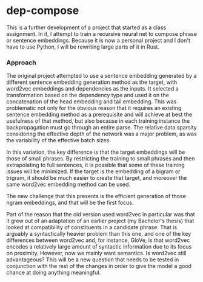 # dep-compose

This is a further development of a project that started as a class assignment. In it, I attempt to train a recursive neural net to compose phrase or sentence embeddings. Because it is now a personal project and I don't have to use Python, I will be rewriting large parts of it in Rust.

### Approach

The original project attempted to use a sentence embedding generated by a different sentence embedding generation method as the target, with word2vec embeddings and dependencies as the inputs. It selected a transformation based on the dependency type and used it on the concatenation of the head embedding and tail embedding. This was problematic not only for the obvious reason that it requires an existing sentence embedding method as a prerequisite and will achieve at best the usefulness of that method, but also because in each training instance the backpropagation must go through an entire parse. The relative data sparsity considering the effective depth of the network was a major problem, as was the variability of the effective batch sizes.

In this variation, the key difference is that the target embeddings will be those of small phrases. By restricting the training to small phrases and then extrapolating to full sentences, it is possible that some of these training issues will be minimized. If the target is the embedding of a bigram or trigram, it should be much easier to create that target, and moreover the same word2vec embedding method can be used.

The new challenge that this presents is the efficient generation of those ngram embeddings, and that will be the first focus.

Part of the reason that the old version used word2vec in particular was that it grew out of an adaptation of an earlier project (my Bachelor's thesis) that looked at compatibility of constituents in a candidate phrase. That is arguably a syntactically heavier problem than this one, and one of the key differences between word2vec and, for instance, GloVe, is that word2vec encodes a relatively large amount of syntactic information due to its focus on proximity. However, now we mainly want semantics. Is word2vec still advantageous? This will be a new question that needs to be tested in conjunction with the rest of the changes in order to give the model a good chance at doing anything meaningful.
